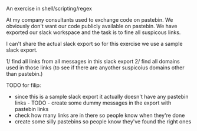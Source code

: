 An exercise in shell/scripting/regex

At my company consultants used to exchange code on pastebin.
We obviously don't want our code publicly available on pastebin.
We have exported our slack workspace and the task is to fine all suspicous links.

I can't share the actual slack export so for this exercise we use a sample slack export.

1/ find all links from all messages in this slack export
2/ find all domains used in those links (to see if there are anyother suspicoius domains other than pastebin.)



TODO for filip:
- since this is a sample slack export it actually doesn't have any pastebin links - TODO - create some dummy messages in the export with pastebin links
- check how many links are in there so people know when they're done
- create some silly pastebins so people know they've found the right ones
